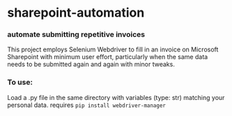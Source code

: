 # sharepoint-automation
### automate submitting repetitive invoices 


This project employs Selenium Webdriver to fill in an invoice on Microsoft Sharepoint with minimum user effort, particularly when the same data needs to be submitted again and again with minor tweaks.

### To use:
Load a .py file in the same directory with variables (type: str) matching your personal data.
requires ```pip install webdriver-manager```
